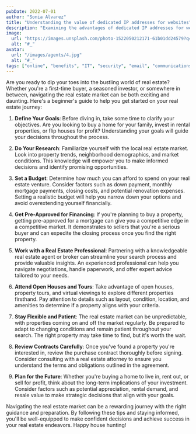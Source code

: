 ```yaml
---
pubDate: 2022-07-01
author: "Sonia Alvarez"
title: "Understanding the value of dedicated IP addresses for websites"
description: "Examining the advantages of dedicated IP addresses for websites, including heightened security and improved email delivery"
image:
  url: "https://images.unsplash.com/photo-1522050212171-61b01dd24579?q=80&w=2680&auto=format&fit=crop&ixlib=rb-4.0.3&ixid=M3wxMjA3fDB8MHxwaG90by1wYWdlfHx8fGVufDB8fHx8fA%3D%3D"
  alt: "#_"
avatar:
  url: "/images/agents/4.jpg"
  alt: "#_"
tags: ["online", "benefits", "IT", "security", "email", "communications"]
---
```

Are you ready to dip your toes into the bustling world of real estate? Whether you're a first-time buyer, a seasoned investor, or somewhere in between, navigating the real estate market can be both exciting and daunting. Here's a beginner's guide to help you get started on your real estate journey:

1. **Define Your Goals**: Before diving in, take some time to clarify your objectives. Are you looking to buy a home for your family, invest in rental properties, or flip houses for profit? Understanding your goals will guide your decisions throughout the process.

2. **Do Your Research**: Familiarize yourself with the local real estate market. Look into property trends, neighborhood demographics, and market conditions. This knowledge will empower you to make informed decisions and identify promising opportunities.

3. **Set a Budget**: Determine how much you can afford to spend on your real estate venture. Consider factors such as down payment, monthly mortgage payments, closing costs, and potential renovation expenses. Setting a realistic budget will help you narrow down your options and avoid overextending yourself financially.

4. **Get Pre-Approved for Financing**: If you're planning to buy a property, getting pre-approved for a mortgage can give you a competitive edge in a competitive market. It demonstrates to sellers that you're a serious buyer and can expedite the closing process once you find the right property.

5. **Work with a Real Estate Professional**: Partnering with a knowledgeable real estate agent or broker can streamline your search process and provide valuable insights. An experienced professional can help you navigate negotiations, handle paperwork, and offer expert advice tailored to your needs.

6. **Attend Open Houses and Tours**: Take advantage of open houses, property tours, and virtual viewings to explore different properties firsthand. Pay attention to details such as layout, condition, location, and amenities to determine if a property aligns with your criteria.

7. **Stay Flexible and Patient**: The real estate market can be unpredictable, with properties coming on and off the market regularly. Be prepared to adapt to changing conditions and remain patient throughout your search. The right property may take time to find, but it's worth the wait.

8. **Review Contracts Carefully**: Once you've found a property you're interested in, review the purchase contract thoroughly before signing. Consider consulting with a real estate attorney to ensure you understand the terms and obligations outlined in the agreement.

9. **Plan for the Future**: Whether you're buying a home to live in, rent out, or sell for profit, think about the long-term implications of your investment. Consider factors such as potential appreciation, rental demand, and resale value to make strategic decisions that align with your goals.

Navigating the real estate market can be a rewarding journey with the right guidance and preparation. By following these tips and staying informed, you'll be well-equipped to make confident decisions and achieve success in your real estate endeavors. Happy house hunting!